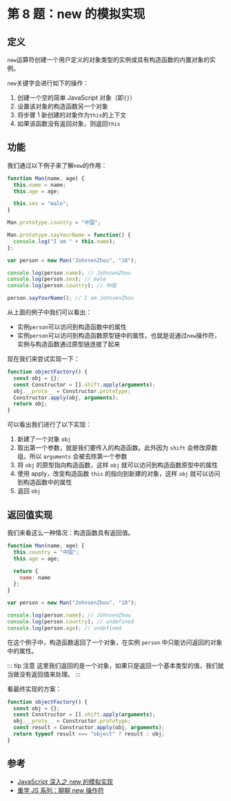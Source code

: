# 第 8 题：new 的模拟实现

## 定义

`new`运算符创建一个用户定义的对象类型的实例或具有构造函数的内置对象的实例。

`new`关键字会进行如下的操作：

1. 创建一个空的简单 JavaScript 对象（即`{}`）
2. 设置该对象的构造函数另一个对象
3. 将步骤 1 新创建的对象作为`this`的上下文
4. 如果该函数没有返回对象，则返回`this`

## 功能

我们通过以下例子来了解`new`的作用：

```js
function Man(name, age) {
  this.name = name;
  this.age = age;

  this.sex = "male";
}

Man.prototype.country = "中国";

Man.prototype.sayYourName = function() {
  console.log("I am " + this.name);
};

var person = new Man("JohnsenZhou", "18");

console.log(person.name); // JohnsenZhou
console.log(person.sex); // male
console.log(person.country); // 中国

person.sayYourName(); // I am JohnsenZhou
```

从上面的例子中我们可以看出：

- 实例`person`可以访问到构造函数中的属性
- 实例`person`可以访问到构造函数原型链中的属性，也就是说通过`new`操作符，实例与构造函数通过原型链连接了起来

现在我们来尝试实现一下：

```js
function objectFactory() {
  const obj = {};
  const Constructor = [].shift.apply(arguments);
  obj.__proto__ = Constructor.prototype;
  Constructor.apply(obj, arguments);
  return obj;
}
```

可以看出我们进行了以下实现：

1. 新建了一个对象 `obj`
2. 取出第一个参数，就是我们要传入的构造函数。此外因为 `shift` 会修改原数组，所以 `arguments` 会被去除第一个参数
3. 将 `obj` 的原型指向构造函数，这样 `obj` 就可以访问到构造函数原型中的属性
4. 使用 apply，改变构造函数 `this` 的指向到新建的对象，这样 `obj` 就可以访问到构造函数中的属性
5. 返回 `obj`

## 返回值实现

我们来看这么一种情况：构造函数具有返回值。

```js
function Man(name, age) {
  this.country = "中国";
  this.age = age;

  return {
    name: name
  };
}

var person = new Man("JohnsenZhou", "18");

console.log(person.name); // JohnsenZhou
console.log(person.country); // undefined
console.log(person.age); // undefined
```

在这个例子中，构造函数返回了一个对象，在实例 `person` 中只能访问返回的对象中的属性。

::: tip 注意
这里我们返回的是一个对象，如果只是返回一个基本类型的值，我们就当做没有返回值来处理。
:::

看最终实现的方案：

```js
function objectFactory() {
  const obj = {};
  const Constructor = [].shift.apply(arguments);
  obj.__proto__ = Constructor.prototype;
  const result = Constructor.apply(obj, arguments);
  return typeof result === "object" ? result : obj;
}
```

## 参考

- [JavaScript 深入之 new 的模拟实现](https://juejin.im/post/590a99015c497d005852cf26)
- [重学 JS 系列：聊聊 new 操作符](https://juejin.im/post/5c7b963ae51d453eb173896e)
